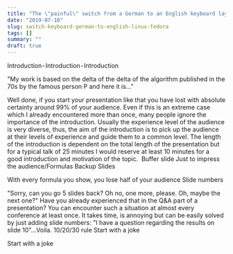 ```yaml
---
title: "The \"painful\" switch from a German to an English keyboard layout on Linux (Fedora)"
date: "2019-07-10"
slug: switch-keyboard-german-to-english-linux-fedora
tags: []
summary: ""
draft: true
---
```

Introduction - Introduction - Introduction

"My work is based on the delta of the delta of the algorithm published in the 70s by the famous person P and here it is…" 


Well done, if you start your presentation like that you have lost with absolute certainty around 99% of your audience. Even if this is an extreme case which I already encountered more than once, many people ignore the importance of the introduction. Usually the experience level of the audience is very diverse, thus, the aim of the introduction is to pick up the audience at their levels of experience and guide them to a common level. The length of the introduction is dependent on the total length of the presentation but for a typical talk of 25 minutes I would reserve at least 10 minutes for a good introduction and motivation of the topic. 
Buffer slide
Just to impress the audience/Formulas
Backup Slides

With every formula you show, you lose half of your audience
Slide numbers

"Sorry, can you go 5 slides back? Oh no, one more, please. Oh, maybe the next one?" Have you already experienced that in the Q&A part of a presentation? You can encounter such a situation at almost every conference at least once. It takes time, is annoying but can be easily solved by just adding slide numbers: "I have a question regarding the results on slide 10"…Voila.
10/20/30 rule
Start with a joke

Start with a joke
